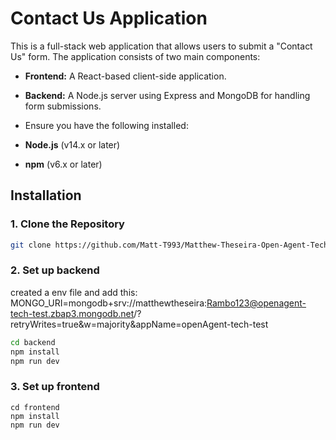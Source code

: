 # Contact Us Application

This is a full-stack web application that allows users to submit a "Contact Us" form. The application consists of two main components:
- **Frontend:** A React-based client-side application.
- **Backend:** A Node.js server using Express and MongoDB for handling form submissions.

- Ensure you have the following installed:

- **Node.js** (v14.x or later)
- **npm** (v6.x or later)

## Installation

### 1. Clone the Repository

```bash
git clone https://github.com/Matt-T993/Matthew-Theseira-Open-Agent-Tech-Test-Submission.git
```
### 2. Set up backend
created a env file and add this:
MONGO_URI=mongodb+srv://matthewtheseira:Rambo123@openagent-tech-test.zbap3.mongodb.net/?retryWrites=true&w=majority&appName=openAgent-tech-test
```bash 
cd backend
npm install
npm run dev
```

### 3. Set up frontend
```
cd frontend
npm install
npm run dev
```









  


